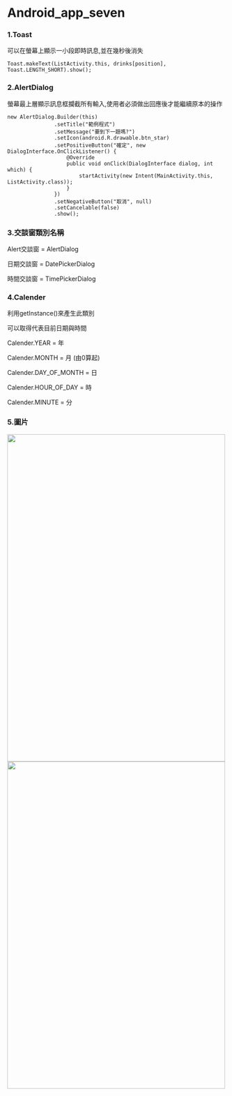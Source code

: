 # Android_app_seven
### 1.Toast
可以在螢幕上顯示一小段即時訊息,並在幾秒後消失

    Toast.makeText(ListActivity.this, drinks[position], Toast.LENGTH_SHORT).show();
### 2.AlertDialog
螢幕最上層顯示訊息框攔截所有輸入,使用者必須做出回應後才能繼續原本的操作

    new AlertDialog.Builder(this)
                   .setTitle("範例程式")   
                   .setMessage("要到下一題嗎?")
                   .setIcon(android.R.drawable.btn_star)
                   .setPositiveButton("確定", new DialogInterface.OnClickListener() {
                       @Override
                       public void onClick(DialogInterface dialog, int which) {
                           startActivity(new Intent(MainActivity.this, ListActivity.class));
                       }
                   })
                   .setNegativeButton("取消", null)
                   .setCancelable(false)
                   .show();
### 3.交談窗類別名稱
Alert交談窗 = AlertDialog

日期交談窗 = DatePickerDialog

時間交談窗 = TimePickerDialog
### 4.Calender
利用getInstance()來產生此類別

可以取得代表目前日期與時間

Calender.YEAR = 年

Calender.MONTH = 月 (由0算起)

Calender.DAY_OF_MONTH = 日

Calender.HOUR_OF_DAY = 時

Calender.MINUTE = 分
### 5.圖片
<img width="500" height="750" src="https://github.com/MuHongWeiWei/Android_app_seven/edit/master/Screenshot_1551952453.png"/>
<img width="500" height="750" src="https://github.com/MuHongWeiWei/Android_app_seven/edit/master/Screenshot_1551952456.png"/>
